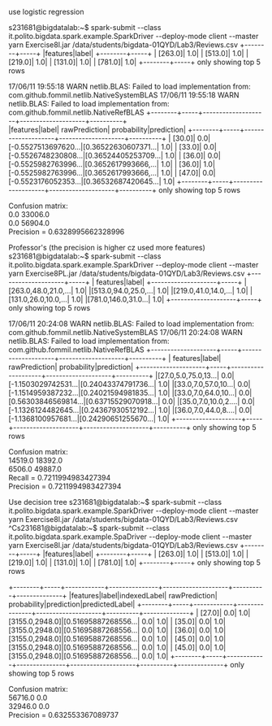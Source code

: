 use logistic regression

s231681@bigdatalab:~$ spark-submit --class it.polito.bigdata.spark.example.SparkDriver --deploy-mode client --master yarn Exercise8l.jar /data/students/bigdata-01QYD/Lab3/Reviews.csv 
+--------+-----+
|features|label|
+--------+-----+
| [263.0]|  1.0|
| [513.0]|  1.0|
| [219.0]|  1.0|
| [131.0]|  1.0|
| [781.0]|  1.0|
+--------+-----+
only showing top 5 rows

17/06/11 19:55:18 WARN netlib.BLAS: Failed to load implementation from: com.github.fommil.netlib.NativeSystemBLAS
17/06/11 19:55:18 WARN netlib.BLAS: Failed to load implementation from: com.github.fommil.netlib.NativeRefBLAS
+--------+-----+--------------------+--------------------+----------+           
|features|label|       rawPrediction|         probability|prediction|
+--------+-----+--------------------+--------------------+----------+
|  [30.0]|  0.0|[-0.5527513697620...|[0.36522630607371...|       1.0|
|  [33.0]|  0.0|[-0.5526748230808...|[0.36524405253709...|       1.0|
|  [36.0]|  0.0|[-0.5525982763996...|[0.3652617993666,...|       1.0|
|  [36.0]|  1.0|[-0.5525982763996...|[0.3652617993666,...|       1.0|
|  [47.0]|  0.0|[-0.5523176052353...|[0.36532687420645...|       1.0|
+--------+-----+--------------------+--------------------+----------+
only showing top 5 rows

Confusion matrix:                                                               
0.0  33006.0  
0.0  56904.0  
Precision = 0.6328995662328996 

Professor's (the precision is higher cz used more features)
s231681@bigdatalab:~$ spark-submit --class it.polito.bigdata.spark.example.SparkDriver --deploy-mode client --master yarn Exercise8PL.jar /data/students/bigdata-01QYD/Lab3/Reviews.csv 
+--------------------+-----+
|            features|label|
+--------------------+-----+
|[263.0,48.0,21.0,...|  1.0|
|[513.0,94.0,25.0,...|  1.0|
|[219.0,41.0,14.0,...|  1.0|
|[131.0,26.0,10.0,...|  1.0|
|[781.0,146.0,31.0...|  1.0|
+--------------------+-----+
only showing top 5 rows

17/06/11 20:24:08 WARN netlib.BLAS: Failed to load implementation from: com.github.fommil.netlib.NativeSystemBLAS
17/06/11 20:24:08 WARN netlib.BLAS: Failed to load implementation from: com.github.fommil.netlib.NativeRefBLAS
+--------------------+-----+--------------------+--------------------+----------+
|            features|label|       rawPrediction|         probability|prediction|
+--------------------+-----+--------------------+--------------------+----------+
|[27.0,5.0,75.0,13...|  0.0|[-1.1503029742531...|[0.24043374791736...|       1.0|
|[33.0,7.0,57.0,10...|  0.0|[-1.1514959387232...|[0.24021594981835...|       1.0|
|[33.0,7.0,64.0,10...|  0.0|[0.56303846569814...|[0.63715529070918...|       0.0|
|[35.0,7.0,10.0,2....|  0.0|[-1.1326124482645...|[0.24367930512192...|       1.0|
|[36.0,7.0,44.0,8....|  0.0|[-1.1368100957681...|[0.24290651255670...|       1.0|
+--------------------+-----+--------------------+--------------------+----------+
only showing top 5 rows

Confusion matrix:                                                               
14519.0  18392.0  
6506.0   49887.0  
Recall = 0.7211994983427394                                                     
Precision = 0.7211994983427394


Use decision tree
s231681@bigdatalab:~$ spark-submit --class it.polito.bigdata.spark.example.SparkDriver --deploy-mode client --master yarn Exercise8l.jar /data/students/bigdata-01QYD/Lab3/Reviews.csv 
^Cs231681@bigdatalab:~$ spark-submit --class it.polito.bigdata.spark.example.SpaDriver --deploy-mode client --master yarn Exercise8l.jar /data/students/bigdata-01QYD/Lab3/Reviews.csv 
+--------+-----+
|features|label|
+--------+-----+
| [263.0]|  1.0|
| [513.0]|  1.0|
| [219.0]|  1.0|
| [131.0]|  1.0|
| [781.0]|  1.0|
+--------+-----+
only showing top 5 rows

+--------+-----+------------+---------------+--------------------+----------+--------------+
|features|label|indexedLabel|  rawPrediction|         probability|prediction|predictedLabel|
+--------+-----+------------+---------------+--------------------+----------+--------------+
|  [27.0]|  0.0|         1.0|[3155.0,2948.0]|[0.51695887268556...|       0.0|           1.0|
|  [35.0]|  0.0|         1.0|[3155.0,2948.0]|[0.51695887268556...|       0.0|           1.0|
|  [36.0]|  0.0|         1.0|[3155.0,2948.0]|[0.51695887268556...|       0.0|           1.0|
|  [45.0]|  0.0|         1.0|[3155.0,2948.0]|[0.51695887268556...|       0.0|           1.0|
|  [45.0]|  0.0|         1.0|[3155.0,2948.0]|[0.51695887268556...|       0.0|           1.0|
+--------+-----+------------+---------------+--------------------+----------+--------------+
only showing top 5 rows

Confusion matrix:                                                               
56716.0  0.0  
32946.0  0.0  
Precision = 0.632553367089737 
